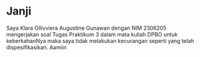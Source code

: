 # Janji
Saya Klara Ollivviera Augustine Gunawan dengan NIM 2306205 mengerjakan soal Tugas Praktikum 3 dalam mata kuliah DPBO untuk keberkahanNya maka saya tidak melakukan kecurangan seperti yang telah dispesifikasikan. Aamiin
